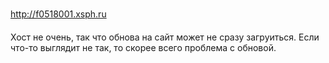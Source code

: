 http://f0518001.xsph.ru


Хост не очень, так что обнова на сайт может не сразу загруиться. Если что-то выглядит не так, то скорее всего проблема с обновой.